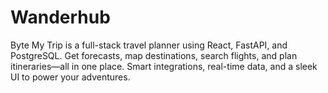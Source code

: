 # Wanderhub
Byte My Trip is a full-stack travel planner using React, FastAPI, and PostgreSQL. Get forecasts, map destinations, search flights, and plan itineraries—all in one place. Smart integrations, real-time data, and a sleek UI to power your adventures.
